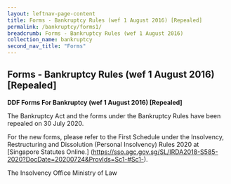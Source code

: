 ```yaml
---
layout: leftnav-page-content
title: Forms - Bankruptcy Rules (wef 1 August 2016) [Repealed]
permalink: /bankruptcy/forms1/
breadcrumb: Forms - Bankruptcy Rules (wef 1 August 2016)
collection_name: bankruptcy
second_nav_title: "Forms"
---
```


Forms - Bankruptcy Rules (wef 1 August 2016) [Repealed]
---

**DDF Forms For Bankruptcy (wef 1 August 2016) [Repealed]**

The Bankruptcy Act and the forms under the Bankruptcy Rules have been repealed on 30 July 2020.
 
For the new forms, please refer to the First Schedule under the Insolvency, Restructuring and Dissolution (Personal Insolvency) Rules 2020 at [Singapore Statutes Online.] (https://sso.agc.gov.sg/SL/IRDA2018-S585-2020?DocDate=20200724&ProvIds=Sc1-#Sc1-).
 
 
 
 
The Insolvency Office
Ministry of Law
